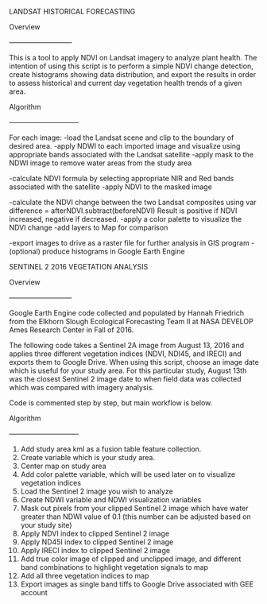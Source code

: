 
LANDSAT HISTORICAL FORECASTING 

Overview

—————————

This is a tool to apply NDVI on Landsat imagery to analyze plant health. The intention of using this script is to perform a simple NDVI change detection, create histograms showing data distribution,
and export the results in order to assess historical and current day vegetation health trends of a given area.

Algorithm

——————————

For each image:
-load the Landsat scene and clip to the boundary of desired area.
-apply NDWI to each imported image and visualize using appropriate bands associated with the Landsat satellite
-apply mask to the NDWI image to remove water areas from the study area

-calculate NDVI formula by selecting appropriate NIR and Red bands associated with the satellite
-apply NDVI to the masked image

-calculate the NDVI change between the two Landsat composites using var difference = afterNDVI.subtract(beforeNDVI)
Result is positive if NDVI increased, negative if decreased.
-apply a color palette to visualize the NDVI change
-add layers to Map for comparison

-export images to drive as a raster file for further analysis in GIS program
-(optional) produce histograms in Google Earth Engine



SENTINEL 2 2016 VEGETATION ANALYSIS

Overview

—————————

Google Earth Engine code collected and populated by Hannah Friedrich from the Elkhorn Slough Ecological Forecasting Team II at NASA DEVELOP Ames Research Center in Fall of 2016. 

The following code takes a Sentinel 2A image from August 13, 2016 and applies three different vegetation indices (NDVI, NDI45, and IRECI) and exports them to Google Drive. When using this script, choose an image date which is useful for your study area. For this particular study, August 13th was the closest Sentinel 2 image date to when field data was collected which was compared with imagery analysis. 

Code is commented step by step, but main workflow is below.

Algorithm

——————————

1) Add study area kml as a fusion table feature collection. 
2) Create variable which is your study area.
3) Center map on study area
4) Add color palette variable, which will be used later on to visualize vegetation indices
5) Load the Sentinel 2 image you wish to analyze 
6) Create NDWI variable and NDWI visualization variables
7) Mask out pixels from your clipped Sentinel 2 image which have water greater than NDWI value of 0.1 (this number can be adjusted based on your study site) 
8) Apply NDVI index to clipped Sentinel 2 image
9) Apply ND45I index to clipped Sentinel 2 image
10) Apply IRECI index to clipped Sentinel 2 image
11) Add true color image of clipped and unclipped image, and different band combinations to highlight vegetation signals to map
12) Add all three vegetation indices to map
13) Export images as single band tiffs to Google Drive associated with GEE account
